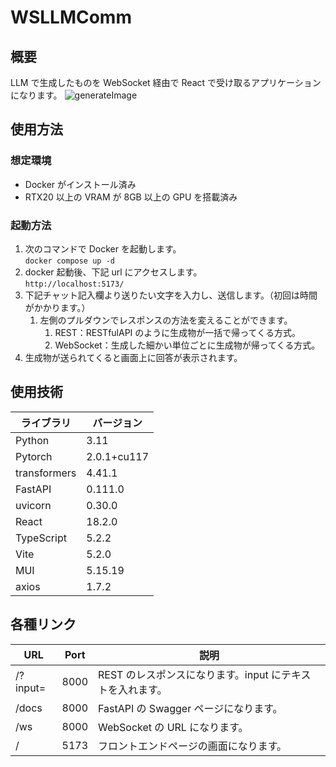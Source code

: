 # WSLLMComm

## 概要

LLM で生成したものを WebSocket 経由で React で受け取るアプリケーションになります。
![generateImage](https://github.com/yamichi77/WSLLMComm/assets/136456737/0f500a1f-f52c-48ff-879d-bc5b58603f22)

## 使用方法

### 想定環境

- Docker がインストール済み
- RTX20 以上の VRAM が 8GB 以上の GPU を搭載済み

### 起動方法

1. 次のコマンドで Docker を起動します。  
   `docker compose up -d`
2. docker 起動後、下記 url にアクセスします。  
   `http://localhost:5173/`
3. 下記チャット記入欄より送りたい文字を入力し、送信します。（初回は時間がかかります。）
   1. 左側のプルダウンでレスポンスの方法を変えることができます。
      1. REST：RESTfulAPI のように生成物が一括で帰ってくる方式。
      2. WebSocket：生成した細かい単位ごとに生成物が帰ってくる方式。
4. 生成物が送られてくると画面上に回答が表示されます。

## 使用技術

| ライブラリ   | バージョン  |
| ------------ | ----------- |
| Python       | 3.11        |
| Pytorch      | 2.0.1+cu117 |
| transformers | 4.41.1      |
| FastAPI      | 0.111.0     |
| uvicorn      | 0.30.0      |
| React        | 18.2.0      |
| TypeScript   | 5.2.2       |
| Vite         | 5.2.0       |
| MUI          | 5.15.19     |
| axios        | 1.7.2       |

## 各種リンク

| URL      | Port | 説明                                                      |
| -------- | ---- | --------------------------------------------------------- |
| /?input= | 8000 | REST のレスポンスになります。input にテキストを入れます。 |
| /docs    | 8000 | FastAPI の Swagger ページになります。                     |
| /ws      | 8000 | WebSocket の URL になります。                             |
| /        | 5173 | フロントエンドページの画面になります。                    |
